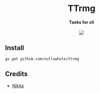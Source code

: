 <h1 align="center"> TTrmg </h1>
<h4 align="center"> Tasks for cli </h4>
<div align="center">
  <img src="https://github.com/nullawhale/ttrmg/blob/main/assets/screen.png" />
</div>


## Install

```bash
go get github.com/nullawhale/ttrmg
```

## Credits

* [Nikita](https://github.com/nullawhale)
